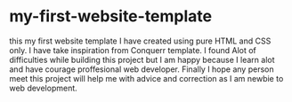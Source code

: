 # my-first-website-template
 this my first website template I have created using pure HTML and CSS only. 
I have take inspiration from Conquerr template. I found Alot of difficulties while
 building this project but I am happy because I learn alot and have courage proffesional
web developer. Finally I hope any person meet this project will help me with advice and 
correction as I am newbie to web development.
